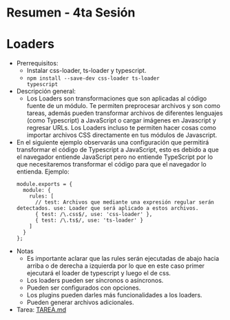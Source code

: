 # Resumen - 4ta Sesión

# Loaders

  - Prerrequisitos:
    - Instalar css-loader, ts-loader   y typescript.
    - <code>npm install --save-dev css-loader ts-loader typescript</code>
  - Descripción general:
    - Los Loaders son transformaciones que son aplicadas al código fuente de un módulo. Te permiten preprocesar archivos y son como tareas, además pueden transformar archivos de diferentes lenguajes (como Typescript) a JavaScript o cargar imágenes en Javascript y regresar URLs. Los Loaders incluso te permiten hacer cosas como importar archivos CSS directamente en tus módulos de Javascript.
  - En el siguiente ejemplo observarás una configuración que permitirá transformar el código de Typescript a JavaScript, esto es debido a que el navegador entiende JavaScript pero no entiende TypeScript por lo que necesitaremos transformar el código para que el navegador lo entienda.
  Ejemplo:
    ```javsacript
    module.exports = {
      module: {
        rules: [
          // test: Archivos que mediante una expresión regular serán detectados. use: Loader que será aplicado a estos archivos.
          { test: /\.css$/, use: 'css-loader' },
          { test: /\.ts$/, use: 'ts-loader' }
        ]
      }
    };
    ```
  - Notas
    - Es importante aclarar que las rules serán ejecutadas de abajo hacia arriba o de derecha a izquierda por lo que en este caso primer ejecutará el loader de typescript y luego el de css.
    - Los loaders pueden ser síncronos o asíncronos.
    - Pueden ser configurados con opciones.
    - Los plugins pueden darles más funcionalidades a los loaders.
    - Pueden generar archivos adicionales.
- Tarea: [TAREA.md](TAREA.md)